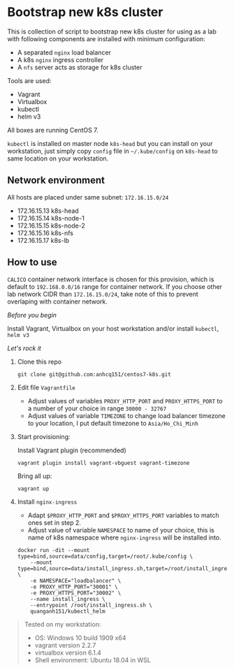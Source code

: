 # Bootstrap new k8s cluster

This is collection of script to bootstrap new k8s cluster for using as a lab with following components are installed with minimum configuration:
- A separated `nginx` load balancer
- A k8s `nginx` ingress controller
- A `nfs` server acts as storage for k8s cluster

Tools are used:
- Vagrant
- Virtualbox
- kubectl
- helm v3

All boxes are running CentOS 7.

`kubectl` is installed on master node `k8s-head` but you can install on your workstation, just simply copy `config` file in `~/.kube/config` on `k8s-head` to same location on your workstation.

## Network environment

All hosts are placed under same subnet: `172.16.15.0/24`
- 172.16.15.13 k8s-head
- 172.16.15.14 k8s-node-1
- 172.16.15.15 k8s-node-2
- 172.16.15.16 k8s-nfs
- 172.16.15.17 k8s-lb

## How to use

`CALICO` container network interface is chosen for this provision, which is default to `192.168.0.0/16` range for container network. If you choose other lab network CIDR than `172.16.15.0/24`, take note of this to prevent overlaping with container network.

*Before you begin*

Install Vagrant, Virtualbox on your host workstation and/or install `kubectl`, `helm v3`

*Let's rock it*

1. Clone this repo
    ```
    git clone git@github.com:anhcq151/centos7-k8s.git
    ```

2. Edit file `Vagrantfile`
   - Adjust values of variables `PROXY_HTTP_PORT` and `PROXY_HTTPS_PORT` to a number of your choice in range `30000 - 32767`
   - Adjust values of variable `TIMEZONE` to change load balancer timezone to your location, I put default timezone to `Asia/Ho_Chi_Minh`

3. Start provisioning:

    Install Vagrant plugin (recommended)
    ```
    vagrant plugin install vagrant-vbguest vagrant-timezone
    ```
    Bring all up:
    ```
    vagrant up
    ```

4. Install `nginx-ingress`

    - Adapt `$PROXY_HTTP_PORT` and `$PROXY_HTTPS_PORT` variables to match ones set in step 2.
    - Adjust value of variable `NAMESPACE` to name of your choice, this is name of k8s namespace where `nginx-ingress` will be installed into.

    ```
    docker run -dit --mount type=bind,source=data/config,target=/root/.kube/config \
        --mount type=bind,source=data/install_ingress.sh,target=/root/install_ingress.sh \
        -e NAMESPACE="loadbalancer" \
        -e PROXY_HTTP_PORT="30001" \
        -e PROXY_HTTPS_PORT="30002" \
        --name install_ingress \
        --entrypoint /root/install_ingress.sh \
        quanganh151/kubectl_helm
    ```

>Tested on my workstation: 
>- OS: Windows 10 build 1909 x64
>- vagrant version 2.2.7
>- virtualbox version 6.1.4
>- Shell environment: Ubuntu 18.04 in WSL